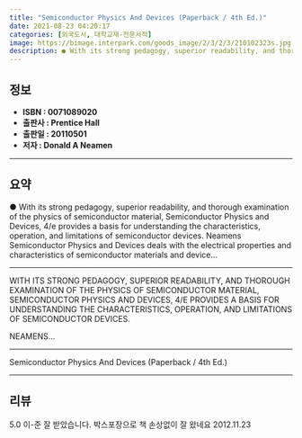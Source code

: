 ```yaml
---
title: "Semiconductor Physics And Devices (Paperback / 4th Ed.)"
date: 2021-08-23 04:20:17
categories: [외국도서, 대학교재-전문서적]
image: https://bimage.interpark.com/goods_image/2/3/2/3/210102323s.jpg
description: ● With its strong pedagogy, superior readability, and thorough examination of the physics of semiconductor material, Semiconductor Physics and Devices, 4/e pro
---
```


## **정보**

- **ISBN : 0071089020**
- **출판사 : Prentice Hall**
- **출판일 : 20110501**
- **저자 : Donald A Neamen**

------



## **요약**

●  With its strong pedagogy, superior readability, and thorough examination of the physics of semiconductor material, Semiconductor Physics and Devices, 4/e provides a basis for understanding the characteristics, operation, and limitations of semiconductor devices. Neamens Semiconductor Physics and Devices deals with the electrical properties and characteristics of semiconductor materials and device...

------

WITH ITS STRONG PEDAGOGY, SUPERIOR READABILITY, AND THOROUGH EXAMINATION OF THE PHYSICS OF SEMICONDUCTOR MATERIAL, SEMICONDUCTOR PHYSICS AND DEVICES, 4/E PROVIDES A BASIS FOR UNDERSTANDING THE CHARACTERISTICS, OPERATION, AND LIMITATIONS OF SEMICONDUCTOR DEVICES.

NEAMENS... 

------


Semiconductor Physics And Devices (Paperback / 4th Ed.) 

------


## **리뷰** 

5.0 이-준  잘 받았습니다. 박스포장으로 책 손상없이 잘 왔네요 2012.11.23 <br/>